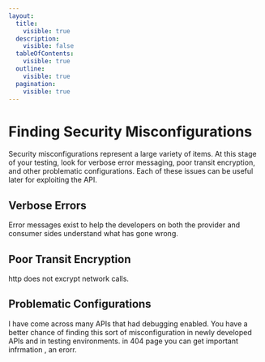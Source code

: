```yaml
---
layout:
  title:
    visible: true
  description:
    visible: false
  tableOfContents:
    visible: true
  outline:
    visible: true
  pagination:
    visible: true
---
```


# Finding Security Misconfigurations

Security misconfigurations represent a large variety of items. At this stage of your testing, look for verbose error messaging, poor transit encryption, and other problematic configurations. Each of these issues can be useful later for exploiting the API.

## Verbose Errors

Error messages exist to help the developers on both the provider and consumer sides understand what has gone wrong.

## Poor Transit Encryption

http does not excrypt network calls.

## Problematic Configurations

I have come across many APIs that had debugging enabled. You have a better chance of finding this sort of misconfiguration in newly developed APIs and in testing environments. in 404 page you can get important infrmation , an erorr.







